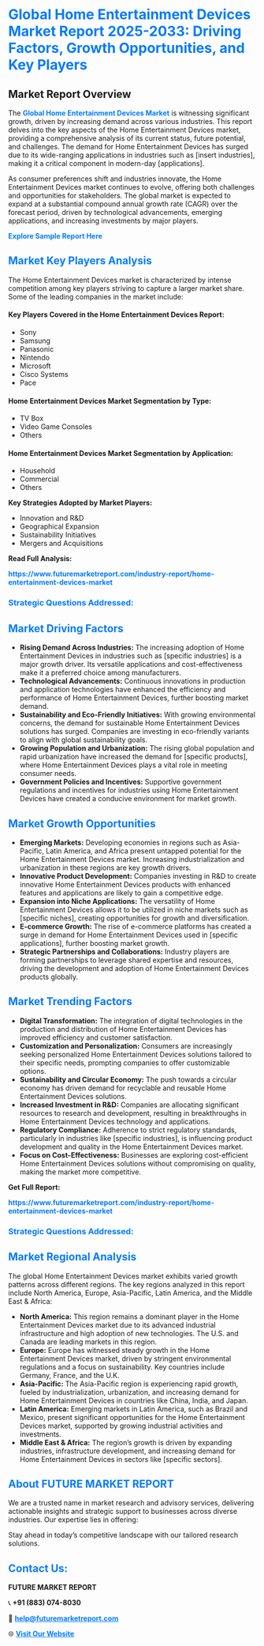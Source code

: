 <h1 style="color: #007BFF;">Global Home Entertainment Devices Market Report 2025-2033: Driving Factors, Growth Opportunities, and Key Players</h1>

<section id="overview">
<h2>Market Report Overview</h2>
<p>The <a href="https://www.futuremarketreport.com/industry-report/home-entertainment-devices-market" style="color: #007BFF; text-decoration: none;"><strong>Global Home Entertainment Devices Market</strong></a> is witnessing significant growth, driven by increasing demand across various industries. This report delves into the key aspects of the Home Entertainment Devices market, providing a comprehensive analysis of its current status, future potential, and challenges. The demand for Home Entertainment Devices has surged due to its wide-ranging applications in industries such as [insert industries], making it a critical component in modern-day [applications].</p>
<p>As consumer preferences shift and industries innovate, the Home Entertainment Devices market continues to evolve, offering both challenges and opportunities for stakeholders. The global market is expected to expand at a substantial compound annual growth rate (CAGR) over the forecast period, driven by technological advancements, emerging applications, and increasing investments by major players.</p>
</section>

<section id="overview">
<p><a href="https://www.futuremarketreport.com/request-sample/reportId=54951" style="color: #007BFF; text-decoration: none;"><strong>Explore Sample Report Here</strong></a></p>
</section>

<section id="key-players">
<h2 style="color: #007BFF;">Market Key Players Analysis</h2>
<p>The Home Entertainment Devices market is characterized by intense competition among key players striving to capture a larger market share. Some of the leading companies in the market include:</p>
<h4>Key Players Covered in the Home Entertainment Devices Report:</h4>
<ul><li>Sony</li><li>Samsung</li><li>Panasonic</li><li>Nintendo</li><li>Microsoft</li><li>Cisco Systems</li><li>Pace</li></ul>
<h4>Home Entertainment Devices Market Segmentation by Type:</h4>
<ul><li>TV Box</li><li>Video Game Consoles</li><li>Others</li></ul>

<h4>Home Entertainment Devices Market Segmentation by Application:</h4>
<ul><li>Household</li><li>Commercial</li><li>Others</li></ul>
<p><strong>Key Strategies Adopted by Market Players:</strong></p>
<ul>
<li>Innovation and R&D</li>
<li>Geographical Expansion</li>
<li>Sustainability Initiatives</li>
<li>Mergers and Acquisitions</li>
</ul>
</section>

<section>
<p><strong>Read Full Analysis: </strong></p><a href="https://www.futuremarketreport.com/industry-report/home-entertainment-devices-market" style="color: #007BFF; text-decoration: none;"><strong>https://www.futuremarketreport.com/industry-report/home-entertainment-devices-market</strong></a>
<h3 style="color: #007BFF;">Strategic Questions Addressed:</h3>
</section>

<section id="driving-factors">
<h2 style="color: #007BFF;">Market Driving Factors</h2>
<ul>
<li><strong>Rising Demand Across Industries:</strong> The increasing adoption of Home Entertainment Devices in industries such as [specific industries] is a major growth driver. Its versatile applications and cost-effectiveness make it a preferred choice among manufacturers.</li>
<li><strong>Technological Advancements:</strong> Continuous innovations in production and application technologies have enhanced the efficiency and performance of Home Entertainment Devices, further boosting market demand.</li>
<li><strong>Sustainability and Eco-Friendly Initiatives:</strong> With growing environmental concerns, the demand for sustainable Home Entertainment Devices solutions has surged. Companies are investing in eco-friendly variants to align with global sustainability goals.</li>
<li><strong>Growing Population and Urbanization:</strong> The rising global population and rapid urbanization have increased the demand for [specific products], where Home Entertainment Devices plays a vital role in meeting consumer needs.</li>
<li><strong>Government Policies and Incentives:</strong> Supportive government regulations and incentives for industries using Home Entertainment Devices have created a conducive environment for market growth.</li>
</ul>
</section>

<section id="growth-opportunities">
<h2 style="color: #007BFF;">Market Growth Opportunities</h2>
<ul>
<li><strong>Emerging Markets:</strong> Developing economies in regions such as Asia-Pacific, Latin America, and Africa present untapped potential for the Home Entertainment Devices market. Increasing industrialization and urbanization in these regions are key growth drivers.</li>
<li><strong>Innovative Product Development:</strong> Companies investing in R&D to create innovative Home Entertainment Devices products with enhanced features and applications are likely to gain a competitive edge.</li>
<li><strong>Expansion into Niche Applications:</strong> The versatility of Home Entertainment Devices allows it to be utilized in niche markets such as [specific niches], creating opportunities for growth and diversification.</li>
<li><strong>E-commerce Growth:</strong> The rise of e-commerce platforms has created a surge in demand for Home Entertainment Devices used in [specific applications], further boosting market growth.</li>
<li><strong>Strategic Partnerships and Collaborations:</strong> Industry players are forming partnerships to leverage shared expertise and resources, driving the development and adoption of Home Entertainment Devices products globally.</li>
</ul>
</section>

<section id="trending-factors">
<h2 style="color: #007BFF;">Market Trending Factors</h2>
<ul>
<li><strong>Digital Transformation:</strong> The integration of digital technologies in the production and distribution of Home Entertainment Devices has improved efficiency and customer satisfaction.</li>
<li><strong>Customization and Personalization:</strong> Consumers are increasingly seeking personalized Home Entertainment Devices solutions tailored to their specific needs, prompting companies to offer customizable options.</li>
<li><strong>Sustainability and Circular Economy:</strong> The push towards a circular economy has driven demand for recyclable and reusable Home Entertainment Devices solutions.</li>
<li><strong>Increased Investment in R&D:</strong> Companies are allocating significant resources to research and development, resulting in breakthroughs in Home Entertainment Devices technology and applications.</li>
<li><strong>Regulatory Compliance:</strong> Adherence to strict regulatory standards, particularly in industries like [specific industries], is influencing product development and quality in the Home Entertainment Devices market.</li>
<li><strong>Focus on Cost-Effectiveness:</strong> Businesses are exploring cost-efficient Home Entertainment Devices solutions without compromising on quality, making the market more competitive.</li>
</ul>
</section>

<section>
<p><strong>Get Full Report: </strong></p><a href="https://www.futuremarketreport.com/industry-report/home-entertainment-devices-market" style="color: #007BFF; text-decoration: none;"><strong>https://www.futuremarketreport.com/industry-report/home-entertainment-devices-market</strong></a>
<h3 style="color: #007BFF;">Strategic Questions Addressed:</h3>
</section>


<section id="regional-analysis">
<h2 style="color: #007BFF;">Market Regional Analysis</h2>
<p>The global Home Entertainment Devices market exhibits varied growth patterns across different regions. The key regions analyzed in this report include North America, Europe, Asia-Pacific, Latin America, and the Middle East & Africa:</p>
<ul>
<li><strong>North America:</strong> This region remains a dominant player in the Home Entertainment Devices market due to its advanced industrial infrastructure and high adoption of new technologies. The U.S. and Canada are leading markets in this region.</li>
<li><strong>Europe:</strong> Europe has witnessed steady growth in the Home Entertainment Devices market, driven by stringent environmental regulations and a focus on sustainability. Key countries include Germany, France, and the U.K.</li>
<li><strong>Asia-Pacific:</strong> The Asia-Pacific region is experiencing rapid growth, fueled by industrialization, urbanization, and increasing demand for Home Entertainment Devices in countries like China, India, and Japan.</li>
<li><strong>Latin America:</strong> Emerging markets in Latin America, such as Brazil and Mexico, present significant opportunities for the Home Entertainment Devices market, supported by growing industrial activities and investments.</li>
<li><strong>Middle East & Africa:</strong> The region’s growth is driven by expanding industries, infrastructure development, and increasing demand for Home Entertainment Devices in sectors like [specific sectors].</li>
</ul>
</section>

<footer>
<h2 style="color: #007BFF;">About FUTURE MARKET REPORT</h2>
<p>We are a trusted name in market research and advisory services, delivering actionable insights and strategic support to businesses across diverse industries. Our expertise lies in offering:</p>

<p>Stay ahead in today’s competitive landscape with our tailored research solutions.</p>

<h2 style="color: #007BFF;">Contact Us:</h2>
<p><strong>FUTURE MARKET REPORT</strong></p>
<p>📞 <strong>+91 (883) 074-8030</strong></p>
<p>📧 <strong><a href="mailto:help@futuremarketreport.com" style="color: #007BFF;">help@futuremarketreport.com</a></strong></p>
<p>🌐 <strong><a href="https://www.futuremarketreport.com/" style="color: #007BFF;">Visit Our Website</a></strong></p>
</footer>